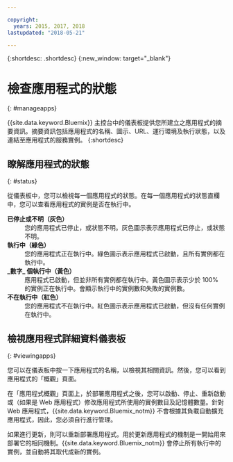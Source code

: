 ```yaml
---

copyright:
  years: 2015, 2017, 2018
lastupdated: "2018-05-21"

---
```


{:shortdesc: .shortdesc}
{:new_window: target="_blank"}

# 檢查應用程式的狀態
{: #manageapps}

{{site.data.keyword.Bluemix}} 主控台中的儀表板提供您所建立之應用程式的摘要資訊。摘要資訊包括應用程式的名稱、圖示、URL、運行環境及執行狀態，以及連結至應用程式的服務實例。
{:shortdesc}

## 瞭解應用程式的狀態
{: #status}

從儀表板中，您可以檢視每一個應用程式的狀態。在每一個應用程式的狀態直欄中，您可以查看應用程式的實例是否在執行中。

<dl>
<dt>
<strong>
已停止或不明（灰色）
</strong>
</dt>
<dd>
您的應用程式已停止，或狀態不明。灰色圖示表示應用程式已停止，或狀態不明。</dd>
<dt>
<strong>
執行中（綠色）
</strong>
</dt>
<dd>
您的應用程式正在執行中。綠色圖示表示應用程式已啟動，且所有實例都在執行中。</dd>
<dt>
<strong>
_數字_ 個執行中（黃色）
</strong>
</dt>
<dd>
應用程式已啟動，但並非所有實例都在執行中。黃色圖示表示少於 100% 的實例正在執行中。會顯示執行中的實例數和失敗的實例數。</dd>
<dt>
<strong>
不在執行中（紅色）
</strong>
</dt>
<dd>
您的應用程式不在執行中。紅色圖示表示應用程式已啟動，但沒有任何實例在執行中。</dd>
</dl>

## 檢視應用程式詳細資料儀表板
{: #viewingapps}

您可以在儀表板中按一下應用程式的名稱，以檢視其相關資訊。然後，您可以看到應用程式的「概觀」頁面。

在「應用程式概觀」頁面上，於部署應用程式之後，您可以啟動、停止、重新啟動或（如果是 Web 應用程式）修改應用程式所使用的實例數目及記憶體數量。針對 Web 應用程式，{{site.data.keyword.Bluemix_notm}} 不會根據其負載自動擴充應用程式，因此，您必須自行進行管理。

如果進行更新，則可以重新部署應用程式。用於更新應用程式的機制是一開始用來部署它的相同機制。{{site.data.keyword.Bluemix_notm}} 會停止所有執行中的實例，並自動將其取代成新的實例。
